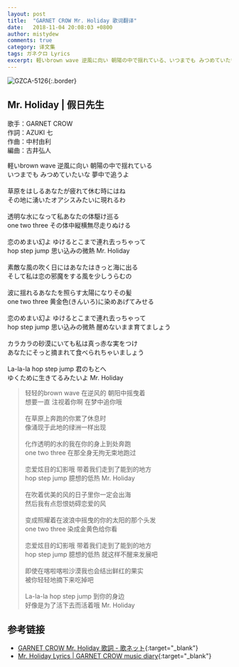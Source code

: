 ```yaml
---
layout: post
title:  "GARNET CROW Mr. Holiday 歌词翻译"
date:   2018-11-04 20:08:03 +0800
author: mistydew
comments: true
category: 译文集
tags: ガネクロ Lyrics
excerpt: 軽いbrown wave 逆風に向い 朝陽の中で揺れている、いつまでも みつめていたいな 夢中で追うよ。
---
```

![GZCA-5126](https://crowsub.github.io/assets/images/discography/album/GZCA-5126.jpg){:.border}

## Mr. Holiday | 假日先生

歌手：GARNET CROW<br>
作詞：AZUKI 七<br>
作曲：中村由利<br>
編曲：古井弘人

<div class="lyric-original">
<p>
軽いbrown wave 逆風に向い 朝陽の中で揺れている<br>
いつまでも みつめていたいな 夢中で追うよ<br>
<br>
草原をはしるあなたが疲れて休む時にはね<br>
その地に湧いたオアシスみたいに現れるわ<br>
<br>
透明な水になって私あなたの体駆け巡る<br>
one two three その体中縦横無尽走りぬける<br>
<br>
恋のめまい幻よ ゆけるとこまで連れ去っちゃって<br>
hop step jump 思い込みの微熱 Mr. Holiday<br>
<br>
素敵な風の吹く日にはあなたはきっと海に出る<br>
そして私は恋の邪魔をする風を少しうらむの<br>
<br>
波に揺れるあなたを照らす太陽になりその髪<br>
one two three 黄金色(きんいろ)に染めあげてみせる<br>
<br>
恋のめまい幻よ ゆけるとこまで連れ去っちゃって<br>
hop step jump 思い込みの微熱 醒めないまま育てましょう<br>
<br>
カラカラの砂漠にいても私は真っ赤な実をつけ<br>
あなたにそっと摘まれて食べられちゃいましょう<br>
<br>
La-la-la hop step jump 君のもとへ<br>
ゆくために生きてるみたいよ Mr. Holiday
</p>
</div>

<div class="lyric-translation">
<blockquote>
轻轻的brown wave 在逆风的 朝阳中摇曳着<br>
想要一直 注视着你啊 在梦中追你哦<br>
<br>
在草原上奔跑的你累了休息时<br>
像涌现于此地的绿洲一样出现<br>
<br>
化作透明的水的我在你的身上到处奔跑<br>
one two three 在那全身无拘无束地跑过<br>
<br>
恋爱炫目的幻影哦 带着我们走到了能到的地方<br>
hop step jump 臆想的低热 Mr. Holiday<br>
<br>
在吹着优美的风的日子里你一定会出海<br>
然后我有点怨恨妨碍恋爱的风<br>
<br>
变成照耀着在波浪中摇曳的你的太阳的那个头发<br>
one two three 染成金黄色给你看<br>
<br>
恋爱炫目的幻影哦 带着我们走到了能到的地方<br>
hop step jump 臆想的低热 就这样不醒来发展吧<br>
<br>
即使在喀啦喀啦沙漠我也会结出鲜红的果实<br>
被你轻轻地摘下来吃掉吧<br>
<br>
La-la-la hop step jump 到你的身边<br>
好像是为了活下去而活着哦 Mr. Holiday
</blockquote>
</div>

## 参考链接

* [GARNET CROW Mr. Holiday 歌詞 - 歌ネット](https://www.uta-net.com/song/63134){:target="_blank"}
* [Mr. Holiday Lyrics \| GARNET CROW music diary](https://crowsub.github.io/lyrics/original/Mr.%20Holiday.html){:target="_blank"}
